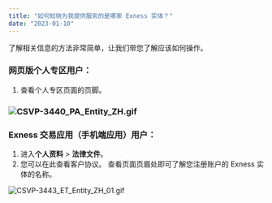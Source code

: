 ```yaml
---
title: "如何知晓为我提供服务的是哪家 Exness 实体？"
date: "2023-01-10"
---
```


了解相关信息的方法非常简单，让我们带您了解应该如何操作。

### 网页版个人专区用户：

1. 查看个人专区页面的页脚。

### ![CSVP-3440_PA_Entity_ZH.gif](https://get.exness.help/hc/article_attachments/6605176743314/CSVP-3440_PA_Entity_ZH.gif)

### Exness 交易应用（手机端应用）用户：

1. 进入**个人资料** > **法律文件**。
2. 您可以在此查看客户协议。 查看页面页眉处即可了解您注册账户的 Exness 实体的名称。

![CSVP-3443_ET_Entity_ZH_01.gif](https://get.exness.help/hc/article_attachments/6605225060370/CSVP-3443_ET_Entity_ZH_01.gif)
